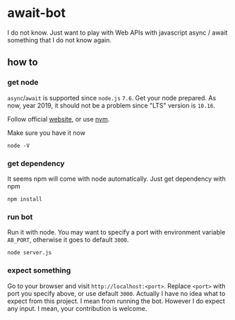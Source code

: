 # await-bot

I do not know. Just want to play with Web APIs with javascript async / await something that I do not know again.

## how to

### get node

`async`/`await` is supported since `node.js` `7.6`. Get your node prepared. As now, year 2019, it should not be a problem since "LTS" version is `10.16`.

Follow official [website](https://nodejs.org/), or use [nvm](https://github.com/nvm-sh/nvm).

Make sure you have it now
```
node -V
```

### get dependency

It seems npm will come with node automatically. Just get dependency with npm
```
npm install
```


### run bot

Run it with node. You may want to specify a port with environment variable `AB_PORT`, otherwise it goes to default `3000`.
```
node server.js
```

### expect something

Go to your browser and visit `http://localhost:<port>`. Replace `<port>` with port you specify above, or use default `3000`.
Actually I have no idea what to expect from this project. I mean from running the bot. However I do expect any input. I mean, your contribution is welcome.
